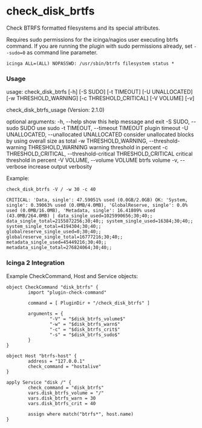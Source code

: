 check_disk_brtfs
================

Check BTRFS formatted filesystems and its special attributes.

Requires sudo permissions for the icinga/nagios user executing btrfs
command. If you are running the plugin with sudo permissions already,
set `--sudo=0` as command line parameter.

    icinga ALL=(ALL) NOPASSWD: /usr/sbin/btrfs filesystem status *

### Usage

usage: check_disk_btrfs [-h] [-S SUDO] [-t TIMEOUT] [-U UNALLOCATED]
                        [-w THRESHOLD_WARNING] [-c THRESHOLD_CRITICAL]
                        [-V VOLUME] [-v]

check_disk_btrfs_usage (Version: 2.1.0)

optional arguments:
  -h, --help            show this help message and exit
  -S SUDO, --sudo SUDO  use sudo
  -t TIMEOUT, --timeout TIMEOUT
                        plugin timeout
  -U UNALLOCATED, --unallocated UNALLOCATED
                        consider unallocated blocks by using overall size as
                        total
  -w THRESHOLD_WARNING, --threshold-warning THRESHOLD_WARNING
                        warning threshold in percent
  -c THRESHOLD_CRITICAL, --threshold-critical THRESHOLD_CRITICAL
                        critical threshold in percent
  -V VOLUME, --volume VOLUME
                        btrfs volume
  -v, --verbose         increase output verbosity

Example:

    check_disk_btrfs -V / -w 30 -c 40

    CRITICAL: 'Data, single': 47.59051% used (0.0GB/2.0GB) OK: 'System, single': 0.39063% used (0.0MB/4.0MB), 'GlobalReserve, single': 0.0% used (0.0MB/16.0MB), 'Metadata, single': 16.41809% used (43.0MB/264.0MB) | data_single_used=1025990656;30;40;; data_single_total=2155872256;30;40;; system_single_used=16384;30;40;; system_single_total=4194304;30;40;; globalreserve_single_used=0;30;40;; globalreserve_single_total=16777216;30;40;; metadata_single_used=45449216;30;40;; metadata_single_total=276824064;30;40;;

### Icinga 2 Integration

Example CheckCommand, Host and Service objects:

    object CheckCommand "disk_btrfs" {
            import "plugin-check-command"
    
            command = [ PluginDir + "/check_disk_btrfs" ]
    
            arguments = {
                    "-V" = "$disk_btrfs_volume$"
                    "-w" = "$disk_btrfs_warn$"
                    "-c" = "$disk_btrfs_crit$"
                    "-s" = "$disk_btrfs_sudo$"
            }
    }
    
    object Host "btrfs-host" {
            address = "127.0.0.1"
            check_command = "hostalive"
    }
    
    apply Service "disk /" {
            check_command = "disk_btrfs"
            vars.disk_btrfs_volume = "/"
            vars.disk_btrfs_warn = 30
            vars.disk_btrfs_crit = 40
    
            assign where match("btrfs*", host.name)
    }
